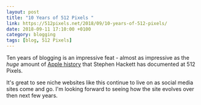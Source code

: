 ```yaml
---
layout: post 
title: "10 Years of 512 Pixels " 
link: https://512pixels.net/2018/09/10-years-of-512-pixels/
date: 2018-09-11 17:10:00 +0100
category: blogging
tags: [blog, 512 Pixels]
---
```


Ten years of blogging is an impressive feat - almost as impressive as the *huge* amount of [Apple history][history] that Stephen Hackett has documented at 512 Pixels. 

It's great to see niche websites like this continue to live on as social media sites come and go. I'm looking forward to seeing how the site evolves over then next few years. 

[history]:https://512pixels.net/apple-history/
